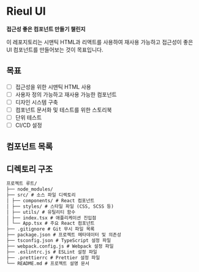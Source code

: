 # Rieul UI

**접근성 좋은 컴포넌트 만들기 챌린지**

이 레포지토리는 시맨틱 HTML과 리액트를 사용하여 재사용 가능하고 접근성이 좋은 UI 컴포넌트를 만들어보는 것이 목표입니다.

## 목표

- [ ] 접근성을 위한 시맨틱 HTML 사용
- [ ] 사용자 정의 가능하고 재사용 가능한 컴포넌트
- [ ] 디자인 시스템 구축
- [ ] 컴포넌트 문서화 및 테스트를 위한 스토리북
- [ ] 단위 테스트
- [ ] CI/CD 설정

## 컴포넌트 목록

## 디렉토리 구조

```md
프로젝트 루트/
├── node_modules/
├── src/ # 소스 파일 디렉토리
│ ├── components/ # React 컴포넌트
│ ├── styles/ # 스타일 파일 (CSS, SCSS 등)
│ ├── utils/ # 유틸리티 함수
│ ├── index.tsx # 애플리케이션 진입점
│ └── App.tsx # 주요 React 컴포넌트
├── .gitignore # Git 무시 파일 목록
├── package.json # 프로젝트 메타데이터 및 의존성
├── tsconfig.json # TypeScript 설정 파일
├── webpack.config.js # Webpack 설정 파일
├── .eslintrc.js # ESLint 설정 파일
├── .prettierrc # Prettier 설정 파일
└── README.md # 프로젝트 설명 문서
```
